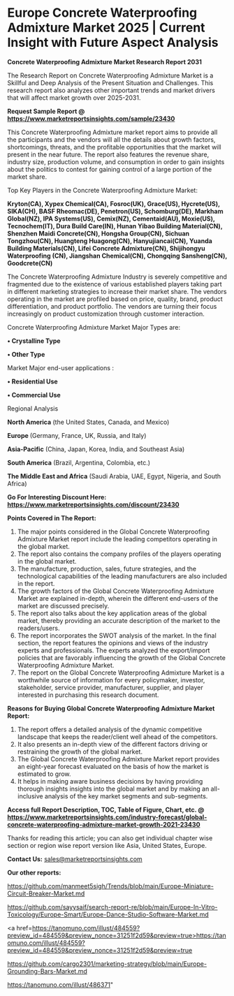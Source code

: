 # Europe Concrete Waterproofing Admixture Market 2025 | Current Insight with Future Aspect Analysis

<strong>Concrete Waterproofing Admixture Market Research Report 2031</strong>

The Research Report on Concrete Waterproofing Admixture Market is a Skillful and Deep Analysis of the Present Situation and Challenges. This research report also analyzes other important trends and market drivers that will affect market growth over 2025-2031.

<strong>Request Sample Report @ <a href=https://www.marketreportsinsights.com/sample/23430>https://www.marketreportsinsights.com/sample/23430</a></strong>

This Concrete Waterproofing Admixture market report aims to provide all the participants and the vendors will all the details about growth factors, shortcomings, threats, and the profitable opportunities that the market will present in the near future. The report also features the revenue share, industry size, production volume, and consumption in order to gain insights about the politics to contest for gaining control of a large portion of the market share.

Top Key Players in the Concrete Waterproofing Admixture Market:

<strong>Kryton(CA), Xypex Chemical(CA), Fosroc(UK), Grace(US), Hycrete(US), SIKA(CH), BASF Rheomac(DE), Penetron(US), Schomburg(DE), Markham Global(NZ), IPA Systems(US), Cemix(NZ), Cementaid(AU), Moxie(US), Tecnochem(IT), Dura Build Care(IN), Hunan Yibao Building Material(CN), Shenzhen Maidi Concrete(CN), Hongsha Group(CN), Sichuan Tongzhou(CN), Huangteng Huagong(CN), Hanyujiancai(CN), Yuanda Building Materials(CN), Lifei Concrete Admixture(CN), Shijihongyu Waterproofing (CN), Jiangshan Chemical(CN), Chongqing Sansheng(CN), Goodcrete(CN)</strong>

The Concrete Waterproofing Admixture Industry is severely competitive and fragmented due to the existence of various established players taking part in different marketing strategies to increase their market share. The vendors operating in the market are profiled based on price, quality, brand, product differentiation, and product portfolio. The vendors are turning their focus increasingly on product customization through customer interaction.

Concrete Waterproofing Admixture Market Major Types are:

<strong>• Crystalline Type

• Other Type</strong>

Market Major end-user applications :

<strong>• Residential Use

• Commercial Use</strong>

Regional Analysis

</u><strong><b>North America</b></strong> (the United States, Canada, and Mexico)

<strong><b>Europe </b></strong>(Germany, France, UK, Russia, and Italy)

<strong><b>Asia-Pacific</b></strong> (China, Japan, Korea, India, and Southeast Asia)

<strong><b>South America</b></strong> (Brazil, Argentina, Colombia, etc.)

<strong><b>The Middle East and Africa</b></strong> (Saudi Arabia, UAE, Egypt, Nigeria, and South Africa)

<strong>Go For Interesting Discount Here: <a href=https://www.marketreportsinsights.com/discount/23430>https://www.marketreportsinsights.com/discount/23430</a></strong>

<strong>Points Covered in The Report:</strong>
<ol>
  <li>The major points considered in the Global Concrete Waterproofing Admixture Market report include the leading competitors operating in the global market.</li>
  <li>The report also contains the company profiles of the players operating in the global market.</li>
  <li>The manufacture, production, sales, future strategies, and the technological capabilities of the leading manufacturers are also included in the report.</li>
  <li>The growth factors of the Global Concrete Waterproofing Admixture Market are explained in-depth, wherein the different end-users of the market are discussed precisely.</li>
  <li>The report also talks about the key application areas of the global market, thereby providing an accurate description of the market to the readers/users.</li>
  <li>The report incorporates the SWOT analysis of the market. In the final section, the report features the opinions and views of the industry experts and professionals. The experts analyzed the export/import policies that are favorably influencing the growth of the Global Concrete Waterproofing Admixture Market.</li>
  <li>The report on the Global Concrete Waterproofing Admixture Market is a worthwhile source of information for every policymaker, investor, stakeholder, service provider, manufacturer, supplier, and player interested in purchasing this research document.</li>
</ol>
<strong>Reasons for Buying Global Concrete Waterproofing Admixture Market Report:</strong>

<ol>
  <li>The report offers a detailed analysis of the dynamic competitive landscape that keeps the reader/client well ahead of the competitors.</li>
  <li>It also presents an in-depth view of the different factors driving or restraining the growth of the global market.</li>
  <li>The Global Concrete Waterproofing Admixture Market report provides an eight-year forecast evaluated on the basis of how the market is estimated to grow.</li>
  <li>It helps in making aware business decisions by having providing thorough insights insights into the global market and by making an all-inclusive analysis of the key market segments and sub-segments.</li>
</ol>
<strong>Access full Report Description, TOC, Table of Figure, Chart, etc. @ <a href=https://www.marketreportsinsights.com/industry-forecast/global-concrete-waterproofing-admixture-market-growth-2021-23430>https://www.marketreportsinsights.com/industry-forecast/global-concrete-waterproofing-admixture-market-growth-2021-23430</a></strong>


Thanks for reading this article; you can also get individual chapter wise section or region wise report version like Asia, United States, Europe.

<strong>Contact Us:</strong>
sales@marketreportsinsights.com

<strong>Our other reports:</strong>

<a href=https://github.com/manmeet5sigh/Trends/blob/main/Europe-Miniature-Circuit-Breaker-Market.md>https://github.com/manmeet5sigh/Trends/blob/main/Europe-Miniature-Circuit-Breaker-Market.md</a>

<a href=https://github.com/sayysaif/search-report-re/blob/main/Europe-In-Vitro-Toxicology/Europe-Smart/Europe-Dance-Studio-Software-Market.md>https://github.com/sayysaif/search-report-re/blob/main/Europe-In-Vitro-Toxicology/Europe-Smart/Europe-Dance-Studio-Software-Market.md</a>

<a href=https://tanomuno.com/illust/484559?preview_id=484559&preview_nonce=31251f2d59&preview=true>https://tanomuno.com/illust/484559?preview_id=484559&preview_nonce=31251f2d59&preview=true</a>

<a href=https://github.com/cargo2301/marketing-strategy/blob/main/Europe-Grounding-Bars-Market.md>https://github.com/cargo2301/marketing-strategy/blob/main/Europe-Grounding-Bars-Market.md</a>

<a href=https://tanomuno.com/illust/486371>https://tanomuno.com/illust/486371</a>"
